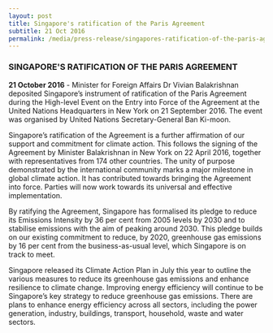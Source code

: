 ```yaml
---
layout: post
title: Singapore's ratification of the Paris Agreement
subtitle: 21 Oct 2016
permalink: /media/press-release/singapores-ratification-of-the-paris-agreement
---
```


### SINGAPORE'S RATIFICATION OF THE PARIS AGREEMENT

**21 October 2016** - Minister for Foreign Affairs Dr Vivian Balakrishnan deposited Singapore’s instrument of ratification of the Paris Agreement during the High-level Event on the Entry into Force of the Agreement at the United Nations Headquarters in New York on 21 September 2016. The event was organised by United Nations Secretary-General Ban Ki-moon.

Singapore’s ratification of the Agreement is a further affirmation of our support and commitment for climate action. This follows the signing of the Agreement by Minister Balakrishnan in New York on 22 April 2016, together with representatives from 174 other countries. The unity of purpose demonstrated by the international community marks a major milestone in global climate action. It has contributed towards bringing the Agreement into force. Parties will now work towards its universal and effective implementation.

By ratifying the Agreement, Singapore has formalised its pledge to reduce its Emissions Intensity by 36 per cent from 2005 levels by 2030 and to stabilise emissions with the aim of peaking around 2030. This pledge builds on our existing commitment to reduce, by 2020, greenhouse gas emissions by 16 per cent from the business-as-usual level, which Singapore is on track to meet.

Singapore released its Climate Action Plan in July this year to outline the various measures to reduce its greenhouse gas emissions and enhance resilience to climate change. Improving energy efficiency will continue to be Singapore’s key strategy to reduce greenhouse gas emissions. There are plans to enhance energy efficiency across all sectors, including the power generation, industry, buildings, transport, household, waste and water sectors.